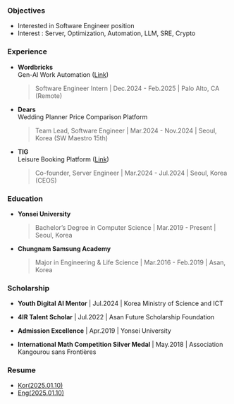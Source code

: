 ### Objectives
- Interested in Software Engineer position
- Interest : Server, Optimization, Automation, LLM, SRE, Crypto

### Experience
- **Wordbricks**  
  Gen-AI Work Automation ([Link](https://getgpt.app/))
  > Software Engineer Intern | Dec.2024 - Feb.2025 | Palo Alto, CA (Remote)

- **Dears**  
  Wedding Planner Price Comparison Platform
  > Team Lead, Software Engineer | Mar.2024 - Nov.2024 | Seoul, Korea (SW Maestro 15th)
  
- **TIG**  
  Leisure Booking Platform ([Link](https://tigleisure.com/))
  > Co-founder, Server Engineer | Mar.2024 - Jul.2024 | Seoul, Korea (CEOS)

### Education

- **Yonsei University**
  > Bachelor’s Degree in Computer Science | Mar.2019 - Present | Seoul, Korea

- **Chungnam Samsung Academy**
  > Major in Engineering & Life Science | Mar.2016 - Feb.2019 | Asan, Korea  

### Scholarship
- **Youth Digital AI Mentor** | Jul.2024 | Korea Ministry of Science and ICT

- **4IR Talent Scholar** | Jul.2022 | Asan Future Scholarship Foundation

- **Admission Excellence** | Apr.2019 | Yonsei University

- **International Math Competition Silver Medal** | May.2018 | Association
Kangourou sans Frontières


### Resume
- [Kor(2025.01.10)](https://drive.google.com/file/d/1nof5piHRRwnarlXPMGRRcR3m491LH5t7/view?usp=sharing)
- [Eng(2025.01.10)](https://drive.google.com/file/d/1JPq6PKAF6hTro9OhJ6_mkNzjPBJKN12H/view?usp=sharing)
